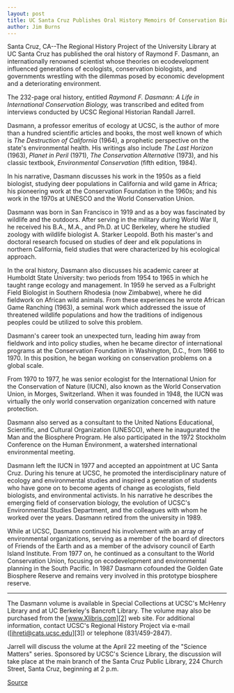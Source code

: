 ```yaml
---
layout: post
title: UC Santa Cruz Publishes Oral History Memoirs Of Conservation Biologist Raymond F. Dasmann
author: Jim Burns
---
```


Santa Cruz, CA--The Regional History Project of the University Library at UC Santa Cruz has published the oral history of Raymond F. Dasmann, an internationally renowned scientist whose theories on ecodevelopment influenced generations of ecologists, conservation biologists, and governments wrestling with the dilemmas posed by economic development and a deteriorating environment.

The 232-page oral history, entitled _Raymond F. Dasmann: A Life in International Conservation Biology,_ was transcribed and edited from interviews conducted by UCSC Regional Historian Randall Jarrell.

Dasmann, a professor emeritus of ecology at UCSC, is the author of more than a hundred scientific articles and books, the most well known of which is _The Destruction of California_ (1964), a prophetic perspective on the state's environmental health. His writings also include _The Last Horizon_ (1963), _Planet in Peril_ (1971), _The Conservation Alternative_ (1973), and his classic textbook, _Environmental Conservation_ (fifth edition, 1984).

In his narrative, Dasmann discusses his work in the 1950s as a field biologist, studying deer populations in California and wild game in Africa; his pioneering work at the Conservation Foundation in the 1960s; and his work in the 1970s at UNESCO and the World Conservation Union.

Dasmann was born in San Francisco in 1919 and as a boy was fascinated by wildlife and the outdoors. After serving in the military during World War II, he received his B.A., M.A., and Ph.D. at UC Berkeley, where he studied zoology with wildlife biologist A. Starker Leopold. Both his master's and doctoral research focused on studies of deer and elk populations in northern California, field studies that were characterized by his ecological approach.

In the oral history, Dasmann also discusses his academic career at Humboldt State University: two periods from 1954 to 1965 in which he taught range ecology and management. In 1959 he served as a Fulbright Field Biologist in Southern Rhodesia (now Zimbabwe), where he did fieldwork on African wild animals. From these experiences he wrote African Game Ranching (1963), a seminal work which addressed the issue of threatened wildlife populations and how the traditions of indigenous peoples could be utilized to solve this problem.

Dasmann's career took an unexpected turn, leading him away from fieldwork and into policy studies, when he became director of international programs at the Conservation Foundation in Washington, D.C., from 1966 to 1970. In this position, he began working on conservation problems on a global scale.

From 1970 to 1977, he was senior ecologist for the International Union for the Conservation of Nature (IUCN), also known as the World Conservation Union, in Morges, Switzerland. When it was founded in 1948, the IUCN was virtually the only world conservation organization concerned with nature protection.

Dasmann also served as a consultant to the United Nations Educational, Scientific, and Cultural Organization (UNESCO), where he inaugurated the Man and the Biosphere Program. He also participated in the 1972 Stockholm Conference on the Human Environment, a watershed international environmental meeting.

Dasmann left the IUCN in 1977 and accepted an appointment at UC Santa Cruz. During his tenure at UCSC, he promoted the interdisciplinary nature of ecology and environmental studies and inspired a generation of students who have gone on to become agents of change as ecologists, field biologists, and environmental activists. In his narrative he describes the emerging field of conservation biology, the evolution of UCSC's Environmental Studies Department, and the colleagues with whom he worked over the years. Dasmann retired from the university in 1989.

While at UCSC, Dasmann continued his involvement with an array of environmental organizations, serving as a member of the board of directors of Friends of the Earth and as a member of the advisory council of Earth Island Institute. From 1977 on, he continued as a consultant to the World Conservation Union, focusing on ecodevelopment and environmental planning in the South Pacific. In 1987 Dasmann cofounded the Golden Gate Biosphere Reserve and remains very involved in this prototype biosphere reserve.

* * *

The Dasmann volume is available in Special Collections at UCSC's McHenry Library and at UC Berkeley's Bancroft Library. The volume may also be purchased from the [www.Xlibris.com][2] web site. For additional information, contact UCSC's Regional History Project via e-mail ([ihreti@cats.ucsc.edu][3]) or telephone (831/459-2847).

Jarrell will discuss the volume at the April 22 meeting of the "Science Matters" series. Sponsored by UCSC's Science Library, the discussion will take place at the main branch of the Santa Cruz Public Library, 224 Church Street, Santa Cruz, beginning at 2 p.m.

[Source](http://www1.ucsc.edu/news_events/press_releases/archive/00-01/04-01/dasmann.html "Permalink to UCSC Press Release: Raymond Dasmann memoirs")
